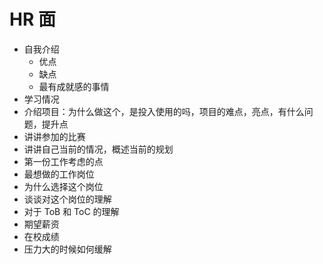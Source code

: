 # HR 面

* 自我介绍
    * 优点
    * 缺点
    * 最有成就感的事情
* 学习情况
* 介绍项目：为什么做这个，是投入使用的吗，项目的难点，亮点，有什么问题，提升点
* 讲讲参加的比赛
* 讲讲自己当前的情况，概述当前的规划
* 第一份工作考虑的点
* 最想做的工作岗位
* 为什么选择这个岗位
* 谈谈对这个岗位的理解
* 对于 ToB 和 ToC 的理解
* 期望薪资
* 在校成绩
* 压力大的时候如何缓解